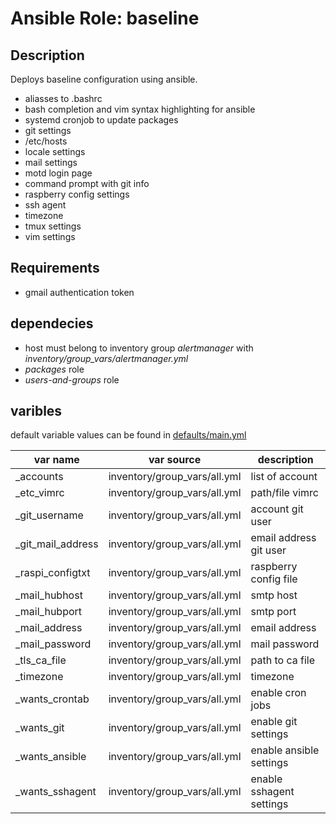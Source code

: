 # Ansible Role: baseline

## Description

Deploys baseline configuration using ansible.

* aliasses to .bashrc
* bash completion and vim syntax highlighting for ansible
* systemd cronjob to update packages
* git settings
* /etc/hosts
* locale settings
* mail settings
* motd login page
* command prompt with git info
* raspberry config settings
* ssh agent
* timezone
* tmux settings
* vim settings

## Requirements

- gmail authentication token

## dependecies

* host must belong to inventory group *alertmanager* with *inventory/group_vars/alertmanager.yml*
* *packages* role
* *users-and-groups* role

## varibles

default variable values can be found in [defaults/main.yml](defaults/main.yml)

| var name                   | var source                      | description                              |
|----------------------------|---------------------------------|------------------------------------------|
| _accounts                  | inventory/group_vars/all.yml    | list of account                          |
| _etc_vimrc                 | inventory/group_vars/all.yml    | path/file vimrc                          |
| _git_username              | inventory/group_vars/all.yml    | account git user                         |
| _git_mail_address          | inventory/group_vars/all.yml    | email address git user                   |
| _raspi_configtxt           | inventory/group_vars/all.yml    | raspberry config file                    |
| _mail_hubhost              | inventory/group_vars/all.yml    | smtp host                                |
| _mail_hubport              | inventory/group_vars/all.yml    | smtp port                                |
| _mail_address              | inventory/group_vars/all.yml    | email address                            |
| _mail_password             | inventory/group_vars/all.yml    | mail password                            |
| _tls_ca_file               | inventory/group_vars/all.yml    | path to ca file                          |
| _timezone                  | inventory/group_vars/all.yml    | timezone                                 |
| _wants_crontab             | inventory/group_vars/all.yml    | enable cron jobs                         |
| _wants_git                 | inventory/group_vars/all.yml    | enable git settings                      |
| _wants_ansible             | inventory/group_vars/all.yml    | enable ansible settings                  |
| _wants_sshagent            | inventory/group_vars/all.yml    | enable sshagent settings                 |
